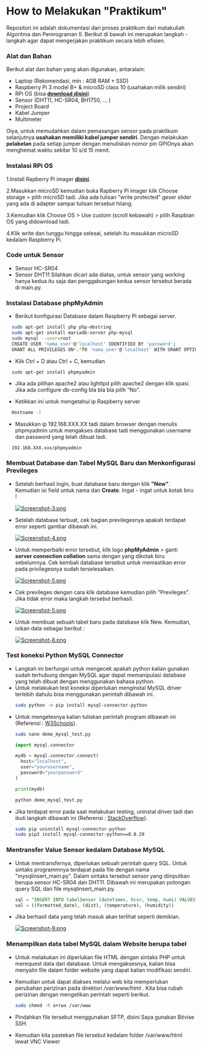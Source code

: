 
# How to Melakukan "Praktikum"

Repositori ini adalah dokumentasi dari proses praktikum dari matakuliah Algoritma dan Pemrograman II. Berikut di bawah ini merupakan langkah - langkah agar dapat mengerjakan praktikum secara lebih efisien.


### Alat dan Bahan

Berikut alat dan bahan yang akan digunakan, antaralain:

- Laptop (Rekomendasi, min : 4GB RAM + SSD)
- Raspberry Pi 3 model B+ & microSD class 10 (usahakan milik sendiri)
- RPi OS (bisa **[download disini](https://downloads.raspberrypi.org/raspios_arm64/images/raspios_arm64-2022-09-26/2022-09-22-raspios-bullseye-arm64.img.xz)**)
- Sensor (DHT11, HC-SR04, BH1750, ... )
- Project Board
- Kabel Jumper
- Multimeter

Oiya, untuk memudahkan dalam pemasangan sensor pada praktikum selanjutnya **usahakan memiliki kabel jumper sendiri**. Dengan melakukan **pelabelan** pada setiap jumper dengan menuliskan nomor pin GPIOnya akan menghemat waktu sekitar 10 s/d 15 menit.

###  Instalasi RPi OS

 1.Install Rapberry Pi imager **[disini](https://downloads.raspberrypi.org/imager/imager_latest.exe)**.
  
 2.Masukkan microSD kemudian buka Rapberry Pi imager klik Choose storage > pilih microSD tadi. Jika ada tulisan "write protected" geser slider yang ada di adapter sampai tulisan tersebut hilang.
  
 3.Kemudian klik Choose OS > Use custom (scroll kebawah) > pilih Raspbian OS yang didownload tadi.

 4.Klik write dan tunggu hingga selesai, setelah itu masukkan microSD kedalam Raspberry Pi.

### Code untuk Sensor

- Sensor HC-SR04
- Sensor DHT11
Silahkan dicari ada diatas, untuk sensor yang working hanya kedua itu saja dan penggabungan kedua sensor tersebut berada di main.py.

### Instalasi Database phpMyAdmin

- Berikut konfigurasi Database dalam Raspberry Pi sebagai server.
```bash
  sudo apt-get install php php-mbstring
  sudo apt-get install mariadb-server php-mysql
  sudo mysql --user=root
  CREATE USER 'nama_user'@'localhost' IDENTIFIED BY 'password';
  GRANT ALL PRIVILEGES ON*.*TO 'nama_user'@'localhost' WITH GRANT OPTION;
```

- Klik Ctrl + D atau Ctrl + C, kemudian
```bash
  sudo apt-get install phpmyadmin
```
- Jika ada pilihan apache2 atau lighttpd pilih apache2 dengan klik spasi.
  Jika ada configure db-config bla bla bla pilih "No".

- Ketikkan ini untuk mengetahui ip Raspberry server
```bash
  Hostname -I
```
- Masukkan ip 192.168.XXX.XX tadi dalam browser dengan menulis phpmyadmin untuk mengakses database tadi menggunakan username dan password yang telah dibuat tadi.
```url
  192.168.XXX.xxx/phpmyadmin
```
### Membuat Database dan Tabel MySQL Baru dan Menkonfigurasi Previleges

- Setelah berhasil login, buat database baru dengan klik **"New"**. Kemudian isi field untuk nama dan **Create**. Ingat - ingat untuk kotak biru !

  [![Screenshot-3.png](https://i.postimg.cc/0ycfg3P7/Screenshot-3.png)](https://postimg.cc/JsHJZpyh)

- Setelah database terbuat, cek bagian previlegesnya apakah terdapat error seperti gambar dibawah ini.

  [![Screenshot-4.png](https://i.postimg.cc/XvMBZkjp/Screenshot-4.png)](https://postimg.cc/Hr2kR57g)

- Untuk memperbaiki error tersebut, klik logo **phpMyAdmin** > ganti **server connection collation** sama dengan yang dikotak biru sebelumnya. Cek kembali database tersebut untuk memastikan error pada privilegesnya sudah terselesaikan.

  [![Screenshot-5.png](https://i.postimg.cc/8kF2PR02/Screenshot-5.png)](https://postimg.cc/jCbgM7Kc)

- Cek previleges dengan cara klik database kemudian pilih "Previleges". Jika tidak error maka langkah tersebut berhasil.

   [![Screenshot-5.png](https://i.ibb.co/MhhjFd0/Screenshot-6.png)](https://ibb.co/JddbDZJ)

- Untuk membuat sebuah tabel baru pada database klik New. Kemudian, isikan data sebagai berikut :

    [![Screenshot-8.png](https://i.postimg.cc/Bvb5mcNR/Screenshot-8.png)](https://postimg.cc/QBLWt72q)

### Test koneksi Python MySQL Connector

- Langkah ini berfungsi untuk mengecek apakah python kalian gunakan sudah terhubung dengan MySQL agar dapat memanipulasi database yang telah dibuat dengan menggunakan bahasa python.
- Untuk melakukan test koneksi diperlukan menginstal MySQL driver terlebih dahulu bisa menggunakan perintah dibawah ini.
  ```bash
  sudo python -m pip install mysql-connector-python
  ```
- Untuk mengetesnya kalian tuliskan perintah program dibawah ini (Referensi : [W3Schools](https://www.w3schools.com/python/python_mysql_getstarted.asp)).
  ```bash
  sudo nano demo_mysql_test.py
  ```
  ```python
  import mysql.connector

  mydb = mysql.connector.connect(
    host="localhost",
    user="yourusername",
    password="yourpassword"
  )

  print(mydb) 
  ```
  ```bash
  python demo_mysql_test.py
  ```
- Jika terdapat error pada saat melakukan testing, uninstal driver tadi dan ikuti langkah dibawah ini (Referensi : [StackOverflow](https://stackoverflow.com/questions/73244027/character-set-utf8-unsupported-in-python-mysql-connector)).
  ```bash
  sudo pip uninstall mysql-connector-python
  sudo pip3 install mysql-connector-python==8.0.29
  ```
### Mentransfer Value Sensor kedalam Database MySQL

- Untuk mentransfernya, diperlukan sebuah perintah query SQL. Untuk sintaks programmnya terdapat pada file dengan nama "mysqlinsert_main.py". Dalam sintaks tersebut sensor yang diinputkan berupa sensor HC-SR04 dan DHT11. Dibawah ini merupakan potongan query SQL dari file mysqlinsert_main.py.
  ```sql
  sql = "INSERT INTO tabelSensor (datetimes, hcsr, temp, humi) VALUES (%s, %s, %s, %s)"
  val = ((formatted_date), (dist), (temperature), (humidity))
  ```
- Jika berhasil data yang telah masuk akan terlihat seperti demikian.

  [![Screenshot-9.png](https://i.postimg.cc/VkQZdTf4/Screenshot-9.png)](https://postimg.cc/jLc41MJJ)

### Menampilkan data tabel MySQL dalam Website berupa tabel

- Untuk melakukan ini diperlukan file HTML dengan sintaks PHP untuk merequest data dari database. Untuk mengaksesnya, kalian bisa menyalin file dalam folder website yang dapat kalian modifikasi sendiri.
- Kemudian untuk dapat diakses melalui web kita memperlukan perubahan perizinan pada direktori */var/www/html* . Kita bisa rubah perizinan dengan mengetikan perintah seperti berikut.
  ```bash
  sudo chmod -R a+rwx /var/www
  ``` 
- Pindahkan file tersebut menggunakan SFTP, disini Saya gunakan Bitvise SSH.

- Kemudian kita pastekan file tersebut kedalam folder /var/www/html lewat VNC Viewer